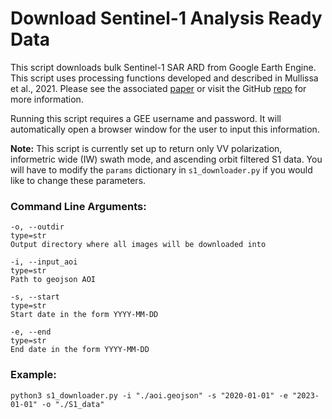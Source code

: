 # Download Sentinel-1 Analysis Ready Data

This script downloads bulk Sentinel-1 SAR ARD from Google Earth Engine. This script uses 
processing functions developed and described in Mullissa et al., 2021. 
Please see the associated [paper](https://www.mdpi.com/2072-4292/13/10/1954) or 
visit the GitHub [repo](https://github.com/adugnag/gee_s1_ard) for more information.

Running this script requires a GEE username and password. It will automatically 
open a browser window for the user to input this information. 

**Note:** This script is currently set up to return only VV polarization, informetric wide (IW) swath mode, 
and ascending orbit filtered S1 data. You will have to modify the `params` dictionary in `s1_downloader.py` if you would like to change these parameters. 

### Command Line Arguments:
```
-o, --outdir
type=str
Output directory where all images will be downloaded into
```
```
-i, --input_aoi
type=str
Path to geojson AOI
```
```   
-s, --start
type=str
Start date in the form YYYY-MM-DD
```
```
-e, --end
type=str
End date in the form YYYY-MM-DD
```

    
### Example:
```
python3 s1_downloader.py -i "./aoi.geojson" -s "2020-01-01" -e "2023-01-01" -o "./S1_data"
```
